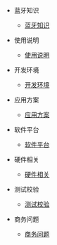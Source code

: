 * 蓝牙知识
  * [蓝牙知识](zh-cn/bluetooth_knowledge.md)

* 使用说明
  * [使用说明](zh-cn/directions_use.md)
  
* 开发环境
  * [开发环境](zh-cn/dev_environment.md)

* 应用方案
  * [应用方案](zh-cn/application_solution.md)

* 软件平台
  * [软件平台](zh-cn/software_platform.md)
  
* 硬件相关
  * [硬件相关](zh-cn/hardware_related.md)

* 测试校验
  * [测试校验](zh-cn/test_validation.md)

* 商务问题
  * [商务问题](zh-cn/business_problem.md)


